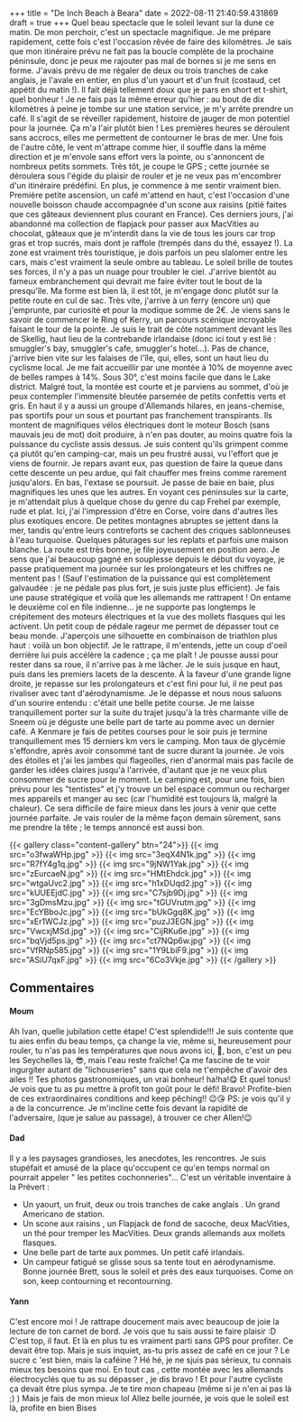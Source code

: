 +++
title = "De Inch Beach à Beara"
date = 2022-08-11 21:40:59.431869
draft = true
+++
Quel beau spectacle que le soleil levant sur la dune ce matin. De mon perchoir, c'est un spectacle magnifique. Je me prépare rapidement, cette fois c'est l'occasion rêvée de faire des kilomètres. Je sais que mon itinéraire prévu ne fait pas la boucle complète de la prochaine péninsule, donc je peux me rajouter pas mal de bornes si je me sens en forme. J'avais prévu de me régaler de deux ou trois tranches de cake anglais, je l'avale en entier, en plus d'un yaourt et d'un fruit (costaud, cet appétit du matin !). Il fait déjà tellement doux que je pars en short et t-shirt, quel bonheur ! Je ne fais pas la même erreur qu'hier : au bout de dix kilomètres à peine je tombe sur une station service, je m'y arrête prendre un café. Il s'agit de se réveiller rapidement, histoire de jauger de mon potentiel pour la journée. Ça m'a l'air plutôt bien ! Les premières heures se déroulent sans accrocs, elles me permettent de contourner le bras de mer. Une fois de l'autre côté, le vent m'attrape comme hier, il souffle dans la même direction et je m'envole sans effort vers la pointe, ou s'annoncent de nombreux petits sommets. Très tôt, je coupe le GPS ; cette journée se déroulera sous l'égide du plaisir de rouler et je ne veux pas m'encombrer d'un itinéraire prédéfini. En plus, je commence à me sentir vraiment bien. Première petite ascension, un café m'attend en haut, c'est l'occasion d'une nouvelle boisson chaude accompagnée d'un scone aux raisins (pitié faites que ces gâteaux deviennent plus courant en France). Ces derniers jours, j'ai abandonné ma collection de flapjack pour passer aux MacVities au chocolat, gâteaux que je m'interdit dans la vie de tous les jours car trop gras et trop sucrés, mais dont je raffole (trempés dans du thé, essayez !). La zone est vraiment très touristique, je dois parfois un peu slalomer entre les cars, mais c'est vraiment la seule ombre au tableau. Le soleil brille de toutes ses forces, il n'y a pas un nuage pour troubler le ciel. J'arrive bientôt au fameux embranchement qui devrait me faire éviter tout le bout de la presqu'île. Ma forme est bien là, il est tôt, je m'engage donc plutôt sur la petite route en cul de sac. Très vite, j'arrive à un ferry (encore un) que j'emprunte, par curiosité et pour la modique somme de 2€. Je viens sans le savoir de commencer le Ring of Kerry, un parcours scénique incroyable faisant le tour de la pointe. Je suis le trait de côte notamment devant les îles de Skellig, haut lieu de la contrebande irlandaise (donc ici tout y est lié : smuggler's bay, smuggler's cafe, smuggler's hotel...). Pas de chance, j'arrive bien vite sur les falaises de l'île, qui, elles, sont un haut lieu du cyclisme local. Je me fait accueillir par une montée à 10% de moyenne avec de belles rampes à 14%. Sous 30°, c'est moins facile que dans le Lake district. Malgré tout, la montée est courte et je parviens au sommet, d'où je peux contempler l'immensité bleutée parsemée de petits confettis verts et gris. En haut il y a aussi un groupe d'Allemands hilares, en jeans-chemise, pas sportifs pour un sous et pourtant pas franchement transpirants. Ils montent de magnifiques vélos électriques dont le moteur Bosch (sans mauvais jeu de mot) doit produire, à n'en pas douter, au moins quatre fois la puissance du cycliste assis dessus. Je suis content qu'ils grimpent comme ça plutôt qu'en camping-car, mais un peu frustré aussi, vu l'effort que je viens de fournir. Je repars avant eux, pas question de faire la queue dans cette descente un peu ardue, qui fait chauffer mes freins comme rarement jusqu'alors. En bas, l'extase se poursuit. Je passe de baie en baie, plus magnifiques les unes que les autres. En voyant ces péninsules sur la carte, je m'attendait plus à quelque chose du genre du cap Frehel par exemple, rude et plat. Ici, j'ai l'impression d'être en Corse, voire dans d'autres îles plus exotiques encore. De petites montagnes abruptes se jettent dans la mer, tandis qu'entre leurs contreforts se cachent des criques sablonneuses à l'eau turquoise. Quelques pâturages sur les replats et parfois une maison blanche. La route est très bonne, je file joyeusement en position aero. Je sens que j'ai beaucoup gagné en souplesse depuis le début du voyage, je passe pratiquement ma journée sur les prolongateurs et les chiffres ne mentent pas ! (Sauf l'estimation de la puissance qui est complètement galvaudée : je ne pédale pas plus fort, je suis juste plus efficient). Je fais une pause stratégique et voilà que les allemands me rattrapent ! On entame le deuxième col en file indienne... je ne supporte pas longtemps le crépitement des moteurs électriques et la vue des mollets flasques qui les activent. Un petit coup de pédale rageur me permet de dépasser tout ce beau monde. J'aperçois une silhouette en combinaison de triathlon plus haut : voilà un bon objectif. Je le rattrape, il m'entends, jette un coup d'oeil derrière lui puis accélère la cadence ; ça me plaît ! Je pousse aussi pour rester dans sa roue, il n'arrive pas à me lâcher. Je le suis jusque en haut, puis dans les premiers lacets de la descente. À la faveur d'une grande ligne droite, je repasse sur les prolongateurs et c'est fini pour lui, il ne peut pas rivaliser avec tant d'aérodynamisme. Je le dépasse et nous nous saluons d'un sourire entendu : c'était une belle petite course. Je me laisse tranquillement porter sur la suite du trajet jusqu'à la très charmante ville de Sneem où je déguste une belle part de tarte au pomme avec un dernier café. A Kenmare je fais de petites courses pour le soir puis je termine tranquillement mes 15 derniers km vers le camping. Mon taux de glycémie s'effondre, après avoir consommé tant de sucre durant la journée. Je vois des étoiles et j'ai les jambes qui flageolles, rien d'anormal mais pas facile de garder les idées claires jusqu'à l'arrivée, d'autant que je ne veux plus consommer de sucre pour le moment. Le camping est, pour une fois, bien prévu pour les "tentistes" et j'y trouve un bel espace commun ou recharger mes appareils et manger au sec (car l'humidité est toujours là, malgré la chaleur). Ce sera difficile de faire mieux dans les jours à venir que cette journée parfaite. Je vais rouler de la même façon demain sûrement, sans me prendre la tête ; le temps annoncé est aussi bon. 

{{< gallery class="content-gallery" btn="24">}}
{{< img src="o3fwaWHp.jpg" >}}
{{< img src="3eqX4N1k.jpg" >}}
{{< img src="R7fY4g1q.jpg" >}}
{{< img src="9jNW1Yak.jpg" >}}
{{< img src="zEurcaeN.jpg" >}}
{{< img src="HMtEhdck.jpg" >}}
{{< img src="wtgaUvc2.jpg" >}}
{{< img src="h1xDUqd2.jpg" >}}
{{< img src="kUUEEjdC.jpg" >}}
{{< img src="C7sjb9Dj.jpg" >}}
{{< img src="3gDmsMzu.jpg" >}}
{{< img src="tGUVrutm.jpg" >}}
{{< img src="EcYBboJc.jpg" >}}
{{< img src="bUkGgq8K.jpg" >}}
{{< img src="xEr1WCJz.jpg" >}}
{{< img src="puzJ3EGN.jpg" >}}
{{< img src="VwcxjMSd.jpg" >}}
{{< img src="CijRKu6e.jpg" >}}
{{< img src="bqVjd5ps.jpg" >}}
{{< img src="ct7NQp6w.jpg" >}}
{{< img src="VfRNp585.jpg" >}}
{{< img src="1Y9LbiF9.jpg" >}}
{{< img src="ASiU7qxF.jpg" >}}
{{< img src="6Co3Vkje.jpg" >}}
{{< /gallery >}}

## Commentaires
#### Moum
Ah Ivan, quelle jubilation cette étape! C'est splendide!!! Je suis contente que tu aies enfin du beau temps, ça change la vie, même si, heureusement pour rouler, tu n'as pas les températures que nous avons ici, 🥵, bon, c'est un peu les Seychelles là, 😎, mais l'eau reste fraîche! Ça me fascine de te voir ingurgiter autant de "lichouseries" sans que cela ne t'empêche d'avoir des ailes !! Tes photos gastronomiques, un vrai bonheur! ha!ha!😋 Et quel tonus! Je vois que tu as pu mettre à profit ton goût pour le défi! Bravo! Profite-bien de ces extraordinaires conditions and keep pêching!! 😉😘
PS: je vois qu'il y a de la concurrence. Je m'incline cette fois devant la rapidité de l'adversaire, (que je salue au passage), à trouver ce cher Allen!😉
#### Dad
Il y a les paysages grandioses, les anecdotes, les rencontres. Je suis stupéfait et amusé de la place qu'occupent ce qu'en temps normal on pourrait appeler " les petites cochonneries"... C'est un véritable inventaire à la Prévert :
- Un yaourt, un fruit, deux ou trois tranches de cake anglais .
Un grand Americano de station.
- Un scone aux raisins , un Flapjack de fond de sacoche, deux MacVities, un thé pour tremper les MacVities.
Deux grands allemands aux mollets flasques.
- Une belle part de tarte aux pommes.
Un petit café irlandais.
- Un campeur fatigué se glisse sous sa tente tout en aérodynamisme.
Bonne journée Brett, sous le soleil et près des eaux turquoises.
Come on son, keep contourning et recontourning.
#### Yann
C'est encore moi ! 
Je rattrape doucement mais avec beaucoup de joie la lecture de ton carnet de bord.
Je vois que tu sais aussi te faire plaisir :D C'est top, il faut.
Et là en plus tu es vraiment parti sans GPS pour profiter. Ce devait être top.
Mais je suis inquiet, as-tu pris assez de café en ce jour ?
Le sucre c 'est bien, mais la caféine ?
Hé hé, je ne sjuis pas sérieux, tu connais mieux tes besoins que moi. En tout cas , cette montée avec les allemands électrocyclés que tu as su dépasser , je dis bravo ! Et pour l'autre cycliste ça devait être plus sympa. Je te tire mon chapeau (même si je n'en ai pas là ;) ) Mais je fais de mon mieux lol
Allez belle journée, je vois que le soleil est là, profite en bien
Bises
